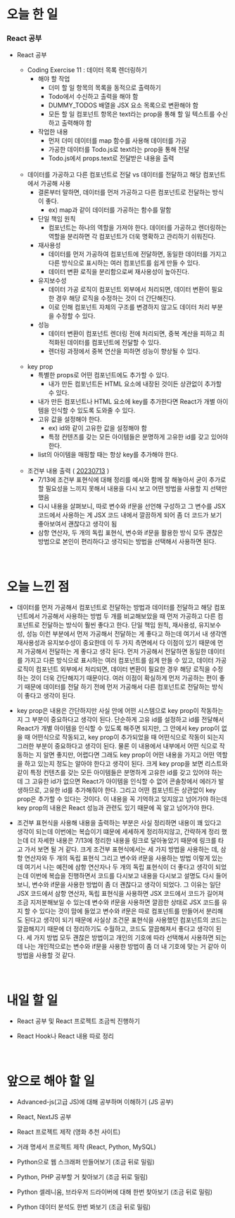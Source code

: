 # 오늘 한 일

### React 공부

- React 공부

  - Coding Exercise 11 : 데이터 목록 렌더링하기
    - 해야 할 작업
      - 더미 할 일 항목의 목록을 동적으로 출력하기
      - Todo에서 수신하고 출력을 해야 함
      - DUMMY_TODOS 배열을 JSX 요소 목록으로 변환해야 함
      - 모든 할 일 컴포넌트 항목은 text라는 prop을 통해 할 일 텍스트를 수신하고 출력해야 함
    - 작업한 내용
      - 먼저 더미 데이터를 map 함수를 사용해 데이터를 가공
      - 가공한 데이터를 Todo.js로 text라는 prop을 통해 전달
      - Todo.js에서 props.text로 전달받은 내용을 출력

  <br />

  - 데이터를 가공하고 다른 컴포넌트로 전달 vs 데이터를 전달하고 해당 컴포넌트에서 가공해 사용
    - 결론부터 말하면, 데이터를 먼저 가공하고 다른 컴포넌트로 전달하는 방식이 좋다.
      - ex) map과 같이 데이터를 가공하는 함수를 말함
    - 단일 책임 원칙
      - 컴포넌트는 하나의 역할을 가져야 한다. 데이터를 가공하고 렌더링하는 역할을 분리하면 각 컴포넌트가 더욱 명확하고 관리하기 쉬워진다.
    - 재사용성
      - 데이터를 먼저 가공하여 컴포넌트에 전달하면, 동일한 데이터를 가지고 다른 방식으로 표시하는 여러 컴포넌트를 쉽게 만들 수 있다.
      - 데이터 변환 로직을 분리함으로써 재사용성이 높아진다.
    - 유지보수성
      - 데이터 가공 로직이 컴포넌트 외부에서 처리되면, 데이터 변환이 필요한 경우 해당 로직을 수정하는 것이 더 간단해진다.
      - 이로 인해 컴포넌트 자체의 구조를 변경하지 않고도 데이터 처리 부분을 수정할 수 있다.
    - 성능
      - 데이터 변환이 컴포넌트 렌더링 전에 처리되면, 중복 계산을 피하고 최적화된 데이터를 컴포넌트에 전달할 수 있다.
      - 렌더링 과정에서 중복 연산을 피하면 성능이 향상될 수 있다.

  <br />

  - key prop
    - 특별한 props로 어떤 컴포넌트에도 추가할 수 있다.
      - 내가 만든 컴포넌트든 HTML 요소에 내장된 것이든 상관없이 추가할 수 있다.
    - 내가 만든 컴포넌트나 HTML 요소에 key를 추가한다면 React가 개별 아이템을 인식할 수 있도록 도와줄 수 있다.
    - 고유 값을 설정해야 한다.
      - ex) id와 같이 고유한 값을 설정해야 함
      - 특정 컨텐츠를 갖는 모든 아이템들은 분명하게 고유한 id를 갖고 있어야 한다.
    - list의 아이템을 매핑할 때는 항상 key를 추가해야 한다.

  <br />

  - 조건부 내용 출력 ( [20230713](/DateLink/2023-07/230713.md) )
    - 7/13에 조건부 표현식에 대해 정리를 예시와 함께 잘 해놓아서 굳이 추가로 할 필요성을 느끼지 못해서 내용을 다시 보고 어떤 방법을 사용할 지 선택만 했음
    - 다시 내용을 살펴보니, 따로 변수와 if문을 선언해 구성하고 그 변수를 JSX 코드에서 사용하는 게 JSX 코드 내에서 깔끔하게 되어 좀 더 코드가 보기 좋아보여서 괜찮다고 생각이 됨
    - 삼항 연산자, 두 개의 독립 표현식, 변수와 if문을 활용한 방식 모두 괜찮은 방법으로 본인이 편리하다고 생각되는 방법을 선택해서 사용하면 된다.

<br />

# 오늘 느낀 점

- 데이터를 먼저 가공해서 컴포넌트로 전달하는 방법과 데이터를 전달하고 해당 컴포넌트에서 가공해서 사용하는 방법 두 개를 비교해보았을 때 먼저 가공하고 다른 컴포넌트로 전달하는 방식이 훨씬 좋다고 한다. 단일 책임 원칙, 재사용성, 유지보수성, 성능 이런 부분에서 먼저 가공해서 전달하는 게 좋다고 하는데 여기서 내 생각엔 재사용성과 유지보수성이 중요한데 이 두 가지 측면에서 다 이점이 있기 때문에 먼저 가공해서 전달하는 게 좋다고 생각 된다. 먼저 가공해서 전달하면 동일한 데이터를 가지고 다른 방식으로 표시하는 여러 컴포넌트를 쉽게 만들 수 있고, 데이터 가공 로직이 컴포넌트 외부에서 처리되면, 데이터 변환이 필요한 경우 해당 로직을 수정하는 것이 더욱 간단해지기 때문이다. 여러 이점이 확실하게 먼저 가공하는 편이 좋기 때문에 데이터를 전달 하기 전에 먼저 가공해서 다른 컴포넌트로 전달하는 방식이 좋다고 생각이 된다.

- key prop은 내용은 간단하지만 사실 안에 어떤 시스템으로 key prop이 작동하는 지 그 부분이 중요하다고 생각이 된다. 단순하게 고유 id를 설정하고 id를 전달해서 React가 개별 아이템을 인식할 수 있도록 해주면 되지만, 그 안에서 key prop이 없을 때 어떤식으로 작동되고, key prop이 추가되었을 때 어떤식으로 작동이 되는지 그러한 부분이 중요하다고 생각이 된다. 물론 이 내용에서 내부에서 어떤 식으로 작동하는 지 알면 좋지만, 어렵다면 그래도 key prop이 어떤 내용을 가지고 어떤 역할을 하고 있는지 정도는 알아야 한다고 생각이 된다. 크게 key prop을 보면 리스트와 같이 특정 컨텐츠를 갖는 모든 아이템들은 분명하게 고유한 id를 갖고 있어야 하는데 그 고유한 id가 없으면 React가 아이템을 인식할 수 없어 콘솔창에서 에러가 발생하므로, 고유한 id를 추가해줘야 한다. 그리고 어떤 컴포넌트든 상관없이 key prop은 추가할 수 있다는 것이다. 이 내용을 꼭 기억하고 잊지않고 넘어가야 하는데 key prop의 내용은 React 성능과 관련도 있기 때문에 꼭 알고 넘어가야 한다.

- 조건부 표현식을 사용해 내용을 출력하는 부분은 사실 정리하면 내용이 꽤 있다고 생각이 되는데 이번에는 복습이기 떄문에 세세하게 정리하지않고, 간략하게 정리 했는데 더 자세한 내용은 7/13에 정리한 내용을 링크로 달아놓았기 때문에 링크를 타고 가서 보면 될 거 같다. 크게 조건부 표현식에서는 세 가지 방법을 사용하는 데, 삼항 연산자와 두 개의 독립 표현식 그리고 변수와 if문을 사용하는 방법 이렇게 있는데 여기서 나는 예전에 삼항 연산자나 두 개의 독립 표현식이 더 좋다고 생각이 되었는데 이번에 복습을 진행하면서 코드를 다시보고 내용을 다시보고 설명도 다시 들어보니, 변수와 if문을 사용한 방법이 좀 더 괜찮다고 생각이 되었다. 그 이유는 일단 JSX 코드에서 삼항 연산자, 독립 표현식을 사용하면 JSX 코드에서 코드가 길어져 조금 지저분해보일 수 있는데 변수와 if문을 사용하면 깔끔한 상태로 JSX 코드를 유지 할 수 있다는 것이 맘에 들었고 변수와 if문은 따로 컴포넌트를 만들어서 분리해도 된다고 생각이 되기 때문에 사실상 조건문 표현식을 사용했던 컴포넌트의 코드는 깔끔해지기 때문에 더 정리하기도 수월하고, 코드도 깔끔해져서 좋다고 생각이 된다. 세 가지 방법 모두 괜찮은 방법이고 개인의 기호에 따라 선택해서 사용하면 되는데 나는 개인적으로는 변수와 if문을 사용한 방법이 좀 더 내 기호에 맞는 거 같아 이 방법을 사용할 것 같다.

<br />

# 내일 할 일

- React 공부 및 React 프로젝트 조금씩 진행하기

- React Hook나 React 내용 따로 정리

<br />

# 앞으로 해야 할 일

- Advanced-js(고급 JS)에 대해 공부하며 이해하기 (JS 공부)

- React, NextJS 공부

- React 프로젝트 제작 (영화 추천 사이트)

- 거래 명세서 프로젝트 제작 (React, Python, MySQL)

- Python으로 웹 스크래퍼 만들어보기 (조금 뒤로 밀림)

- Python, PHP 공부할 거 찾아보기 (조금 뒤로 밀림)

- Python 셀레니움, 브라우저 드라이버에 대해 한번 찾아보기 (조금 뒤로 밀림)

- Python 데이터 분석도 한번 봐보기 (조금 뒤로 밀림)
